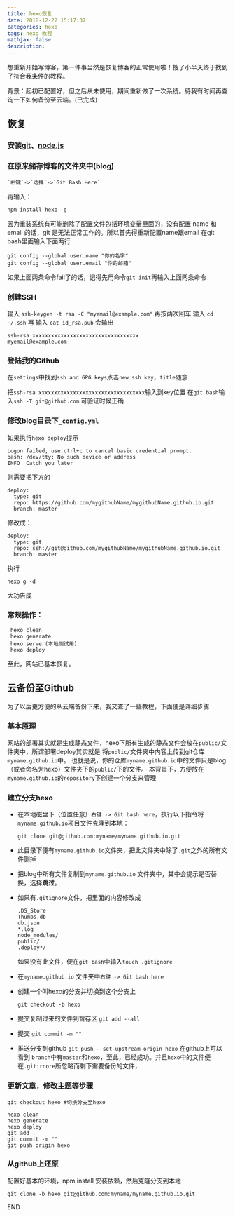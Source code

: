 ```yaml
---
title: hexo恢复
date: 2018-12-22 15:17:37
categories: hexo 
tags: hexo 教程
mathjax: false
description:
---
```

想重新开始写博客，第一件事当然是恢复博客的正常使用啦！搜了小半天终于找到了符合我条件的教程。

背景：起初已配置好，但之后从未使用，期间重新做了一次系统。待我有时间再查询一下如何备份至云端。(已完成)

<!--more-->

## 恢复

### 安装[git](https://git-scm.com/)、[node.js](https://nodejs.org/en/)

### 在原来储存博客的文件夹中(blog)
    `右键`->`选择`->`Git Bash Here`

再输入：
```
npm install hexo -g
```

因为重装系统有可能删除了配置文件包括环境变量里面的，没有配置 name 和 email 的话，git 是无法正常工作的。所以首先得重新配置name跟email 
在git bash里面输入下面两行

```
git config --global user.name "你的名字"
git config --global user.email "你的邮箱"
```
如果上面两条命令fail了的话，记得先用命令`git init`再输入上面两条命令

### 创建SSH
输入 `ssh-keygen -t rsa -C "myemail@example.com"` 再按两次回车
输入 `cd ~/.ssh` 再
输入 `cat id_rsa.pub`
会输出

```
ssh-rsa xxxxxxxxxxxxxxxxxxxxxxxxxxxxxxxxxx
myemail@example.com
```

### 登陆我的Github 

在`settings`中找到`ssh and GPG keys`点击`new ssh key`，`title`随意

把`ssh-rsa xxxxxxxxxxxxxxxxxxxxxxxxxxxxxxxxxx`输入到key位置
在`git bash`输入`ssh -T git@github.com` 可验证时候正确



### 修改blog目录下`_config.yml` 

如果执行`hexo deploy`提示

```
Logon failed, use ctrl+c to cancel basic credential prompt.
bash: /dev/tty: No such device or address
INFO  Catch you later
```

则需要把下方的

```
deploy:
  type: git
  repo: https://github.com/mygithubName/mygithubName.github.io.git
  branch: master
```

修改成：

```
deploy:
  type: git
  repo: ssh://git@github.com/mygithubName/mygithubName.github.io.git
  branch: master
```


 执行 

`hexo g -d`

大功告成

### 常规操作：

  ```
   hexo clean
   hexo generate
   hexo server(本地测试用)
   hexo deploy
  ```

  至此，网站已基本恢复。

## 云备份至Github

为了以后更方便的从云端备份下来，我又查了一些教程，下面便是详细步骤

### 基本原理 
网站的部署其实就是生成静态文件，hexo下所有生成的静态文件会放在`public/`文件夹中，所谓部署deploy其实就是 将`public/`文件夹中内容上传到git仓库`myname.github.io`中。 
也就是说，你的仓库`myname.github.io`中的文件只是blog（或者命名为hexo）文件夹下的`public/`下的文件。
本背景下，方便放在`myname.github.io`的`repository`下创建一个分支来管理

### 建立分支hexo
- 在本地磁盘下（位置任意）`右键 -> Git bash here`，执行以下指令将`myname.github.io`项目文件克隆到本地：
  ```
  git clone git@github.com:myname/myname.github.io.git
  ```

- 此目录下便有`myname.github.io`文件夹，把此文件夹中除了`.git`之外的所有文件删掉

- 把blog中所有文件复制到`myname.github.io` 文件夹中，其中会提示是否替换，选择**跳过**。

- 如果有`.gitignore`文件，把里面的内容修改成

  ```
  .DS_Store
  Thumbs.db
  db.json
  *.log
  node_modules/
  public/
  .deploy*/
  ```

  如果没有此文件，便在`git bash`中输入`touch .gitignore` 

- 在`myname.github.io` 文件夹中`右键 -> Git bash here`

- 创建一个叫hexo的分支并切换到这个分支上

  `git checkout -b hexo`
- 提交复制过来的文件到暂存区
  `git add --all`
- 提交
  `git commit -m "" `
- 推送分支到github 
  `git push --set-upstream origin hexo`
在github上可以看到 `branch`中有`master`和`hexo`，至此，已经成功。并且`hexo`中的文件便在`.gitirnore`所忽略而剩下需要备份的文件，

### 更新文章，修改主题等步骤

```
git checkout hexo #切换分支至hexo
```

```
hexo clean
hexo generate
hexo deploy
git add .
git commit -m ""
git push origin hexo
```
### 从github上还原
配置好基本的环境，npm install 安装依赖，然后克隆分支到本地
```
git clone -b hexo git@github.com:myname/myname.github.io.git
```



END

















